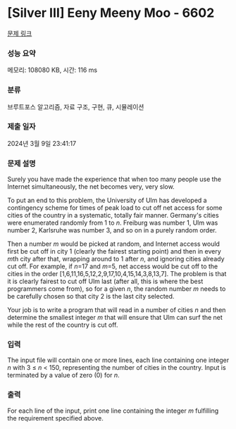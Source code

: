 # [Silver III] Eeny Meeny Moo - 6602 

[문제 링크](https://www.acmicpc.net/problem/6602) 

### 성능 요약

메모리: 108080 KB, 시간: 116 ms

### 분류

브루트포스 알고리즘, 자료 구조, 구현, 큐, 시뮬레이션

### 제출 일자

2024년 3월 9일 23:41:17

### 문제 설명

<p>Surely you have made the experience that when too many people use the Internet simultaneously, the net becomes very, very slow.</p>

<p>To put an end to this problem, the University of Ulm has developed a contingency scheme for times of peak load to cut off net access for some cities of the country in a systematic, totally fair manner. Germany's cities were enumerated randomly from 1 to <em>n</em>. Freiburg was number 1, Ulm was number 2, Karlsruhe was number 3, and so on in a purely random order.</p>

<p>Then a number <em>m</em> would be picked at random, and Internet access would first be cut off in city 1 (clearly the fairest starting point) and then in every <em>m</em>th city after that, wrapping around to 1 after <em>n</em>, and ignoring cities already cut off. For example, if <em>n</em>=17 and <em>m</em>=5, net access would be cut off to the cities in the order [1,6,11,16,5,12,2,9,17,10,4,15,14,3,8,13,7]. The problem is that it is clearly fairest to cut off Ulm last (after all, this is where the best programmers come from), so for a given <em>n</em>, the random number <em>m</em> needs to be carefully chosen so that city 2 is the last city selected.</p>

<p>Your job is to write a program that will read in a number of cities <em>n</em> and then determine the smallest integer <em>m</em> that will ensure that Ulm can surf the net while the rest of the country is cut off.</p>

### 입력 

 <p>The input file will contain one or more lines, each line containing one integer <em>n</em> with 3 ≤ <em>n</em> < 150, representing the number of cities in the country. Input is terminated by a value of zero (0) for <em>n</em>.</p>

### 출력 

 <p>For each line of the input, print one line containing the integer <em>m</em> fulfilling the requirement specified above.</p>

